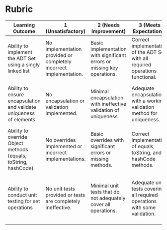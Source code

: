 # Rubric

| Learning Outcome                                                                 | 1 (Unsatisfactory)                                                                 | 2 (Needs Improvement)                                                             | 3 (Meets Expectations)                                                            | 4 (Exceeds Expectations)                                                         | 5 (Excellent)                                                                    |
|----------------------------------------------------------------------------------|------------------------------------------------------------------------------------|----------------------------------------------------------------------------------|----------------------------------------------------------------------------------|----------------------------------------------------------------------------------|----------------------------------------------------------------------------------|
| Ability to implement the ADT Set using a singly linked list                     | No implementation provided or completely incorrect implementation.                 | Basic implementation with significant errors or missing key operations.          | Correct implementation of the ADT Set with all required operations functional.   | Implementation is correct and includes additional features or optimizations.     | Implementation is exemplary, demonstrating advanced understanding and creativity. |
| Ability to ensure encapsulation and validate uniqueness of elements              | No encapsulation or validation implemented.                                        | Minimal encapsulation with ineffective validation of uniqueness.                 | Adequate encapsulation with a working validation method for uniqueness.          | Strong encapsulation with thorough validation ensuring no duplicates.             | Exemplary encapsulation and validation, demonstrating a deep understanding of ADTs. |
| Ability to override Object methods (equals, toString, hashCode)                 | No overrides implemented or incorrect implementations.                             | Basic overrides with significant errors or missing methods.                      | Correct implementation of equals, toString, and hashCode methods.               | Implementation is correct and includes additional considerations for equality.    | Implementation is exemplary, demonstrating advanced understanding of object equality. |
| Ability to conduct unit testing for set operations                               | No unit tests provided or tests are completely ineffective.                        | Minimal unit tests that do not adequately cover all operations.                 | Adequate unit tests covering all required operations with some validation.       | Comprehensive unit tests that thoroughly validate all operations and edge cases. | Exemplary unit tests that demonstrate a deep understanding of testing principles and edge cases. |

